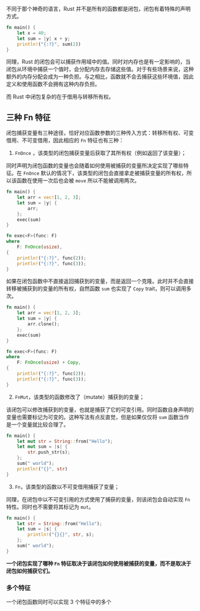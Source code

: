 不同于那个神奇的语言，Rust 并不是所有的函数都是闭包，闭包有着特殊的声明方式。

```rust
fn main() {
    let x = 40;
    let sum = |y| x + y;
    println!("{:?}", sum(2))
}
```

同理，Rust 的闭包会可以捕获作用域中的值。同时对内存也是有一定影响的，当闭包从环境中捕获一个值时，会分配内存去存储这些值。对于有些场景来说，这种额外的内存分配会成为一种负担。与之相比，函数就不会去捕获这些环境值，因此定义和使用函数不会拥有这种内存负担。

而 Rust 中闭包复杂的在于借用与转移所有权。

## 三种 Fn 特征

闭包捕获变量有三种途径，恰好对应函数参数的三种传入方式：转移所有权、可变借用、不可变借用，因此相应的 `Fn` 特征也有三种：

1. `FnOnce` ，该类型的闭包捕获变量后获取了其所有权（例如返回了该变量）；

同时声明为闭包函数的变量也会随着如何使用被捕获的变量所决定实现了哪些特征。在 `FnOnce` 默认的情况下，该类型的闭包会直接拿走被捕获变量的所有权，所以该函数在使用一次后也会被 `move` 所以不能被调用两次。

```rust
fn main() {
    let arr = vec![1, 2, 3];
    let sum = |y| {
        arr;
    };
    exec(sum)
}

fn exec<F>(func: F)
where
    F: FnOnce(usize),
{
    println!("{:?}", func(2));
    println!("{:?}", func(3));
}
```

如果在闭包函数中不直接返回捕获到的变量，而是返回一个克隆。此时并不会直接转移被捕获到的变量的所有权，自然函数 `sum` 也实现了 `Copy` trait，则可以调用多次。

```rust
fn main() {
    let arr = vec![1, 2, 3];
    let sum = |y| {
        arr.clone();
    };
    exec(sum)
}

fn exec<F>(func: F)
where
    F: FnOnce(usize) + Copy,
{
    println!("{:?}", func(2));
    println!("{:?}", func(3));
}
```

2. `FnMut`，该类型的函数修改了（mutate）捕获到的变量；

该闭包可以修改捕获到的变量，也就是捕获了它的可变引用。同时函数自身声明的变量也需要标记为可变的。这种写法有点反直觉，但是如果仅仅将 `sum` 函数当作是一个变量就比较合理了。

```rust
fn main() {
    let mut str = String::from("Hello");
    let mut sum = |s| {
        str.push_str(s);
    };
    sum(" world");
    println!("{}", str)
}
```

3. `Fn`，该类型的函数以不可变借用捕获了变量；

同理，在闭包中以不可变引用的方式使用了捕获的变量，则该闭包会自动实现 `Fn` 特性。同时也不需要将其标记为 `mut`。

```rust
fn main() {
    let str = String::from("Hello");
    let sum = |s| {
        println!("{}{}", str, s);
    };
    sum(" world");
}
```

**一个闭包实现了哪种 `Fn` 特征取决于该闭包如何使用被捕获的变量，而不是取决于闭包如何捕获它们。**

### 多个特征

一个闭包函数同时可以实现 3 个特征中的多个